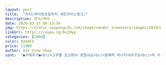 ```yaml
---
layout: post 
title:  "피치/여아동프릴피치 세트아이스핑크/" 
description: 피치/여아 ..
date: 2020-03-27 06:13:54 
img: https://static.coupangcdn.com/image/vendor_inventory/images/2019/09/24/18/2/13200985-0633-4181-92e3-986e3a3a805c.jpg 
linkUrl: https://coupa.ng/bv2Hyp 
categories: [1004] 
color: 03A9F4 
price: 11900 
author: Ask View Shop 
cont:  "●구매후기●<br/>고무줄 있고해서 괜찮네요<br/>둘째꺼 하나더사려구요<br/>딱 이런재질이좋아서구매했어요ㅎ<br/>딸래미가엄청좋아해요ㅎㅎ<br/>보들보들하요해요<br/>사이즈 한단계 업해서 시켰는데<br/>아직안입어봤는데요 소재좋아요 초2여아 입히려고삼요<br/>" 
---
```

